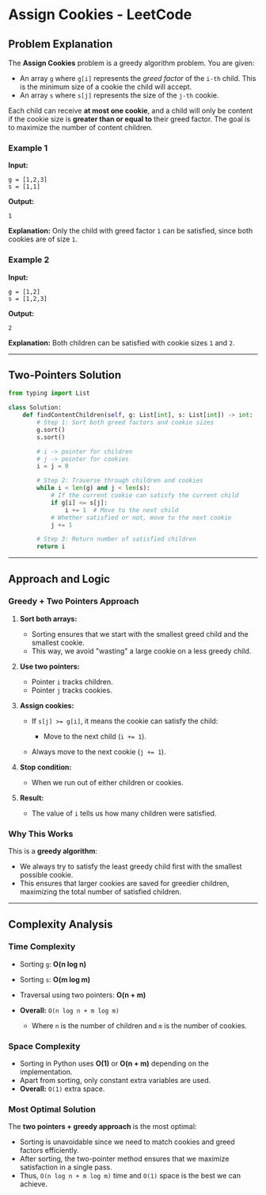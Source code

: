# Assign Cookies - LeetCode

## Problem Explanation

The **Assign Cookies** problem is a greedy algorithm problem. You are given:

* An array `g` where `g[i]` represents the *greed factor* of the `i-th` child. This is the minimum size of a cookie the child will accept.
* An array `s` where `s[j]` represents the size of the `j-th` cookie.

Each child can receive **at most one cookie**, and a child will only be content if the cookie size is **greater than or equal to** their greed factor. The goal is to maximize the number of content children.

### Example 1

**Input:**

```text
g = [1,2,3]
s = [1,1]
```

**Output:**

```text
1
```

**Explanation:** Only the child with greed factor `1` can be satisfied, since both cookies are of size `1`.

### Example 2

**Input:**

```text
g = [1,2]
s = [1,2,3]
```

**Output:**

```text
2
```

**Explanation:** Both children can be satisfied with cookie sizes `1` and `2`.

---

## Two-Pointers Solution

```python
from typing import List

class Solution:
    def findContentChildren(self, g: List[int], s: List[int]) -> int:
        # Step 1: Sort both greed factors and cookie sizes
        g.sort()
        s.sort()

        # i -> pointer for children
        # j -> pointer for cookies
        i = j = 0

        # Step 2: Traverse through children and cookies
        while i < len(g) and j < len(s):
            # If the current cookie can satisfy the current child
            if g[i] <= s[j]:
                i += 1  # Move to the next child
            # Whether satisfied or not, move to the next cookie
            j += 1

        # Step 3: Return number of satisfied children
        return i
```

---

## Approach and Logic

### Greedy + Two Pointers Approach

1. **Sort both arrays:**

   * Sorting ensures that we start with the smallest greed child and the smallest cookie.
   * This way, we avoid "wasting" a large cookie on a less greedy child.

2. **Use two pointers:**

   * Pointer `i` tracks children.
   * Pointer `j` tracks cookies.

3. **Assign cookies:**

   * If `s[j] >= g[i]`, it means the cookie can satisfy the child:

     * Move to the next child (`i += 1`).
   * Always move to the next cookie (`j += 1`).

4. **Stop condition:**

   * When we run out of either children or cookies.

5. **Result:**

   * The value of `i` tells us how many children were satisfied.

### Why This Works

This is a **greedy algorithm**:

* We always try to satisfy the least greedy child first with the smallest possible cookie.
* This ensures that larger cookies are saved for greedier children, maximizing the total number of satisfied children.

---

## Complexity Analysis

### Time Complexity

* Sorting `g`: **O(n log n)**
* Sorting `s`: **O(m log m)**
* Traversal using two pointers: **O(n + m)**
* **Overall:** `O(n log n + m log m)`

  * Where `n` is the number of children and `m` is the number of cookies.

### Space Complexity

* Sorting in Python uses **O(1)** or **O(n + m)** depending on the implementation.
* Apart from sorting, only constant extra variables are used.
* **Overall:** `O(1)` extra space.

### Most Optimal Solution

The **two pointers + greedy approach** is the most optimal:

* Sorting is unavoidable since we need to match cookies and greed factors efficiently.
* After sorting, the two-pointer method ensures that we maximize satisfaction in a single pass.
* Thus, `O(n log n + m log m)` time and `O(1)` space is the best we can achieve.